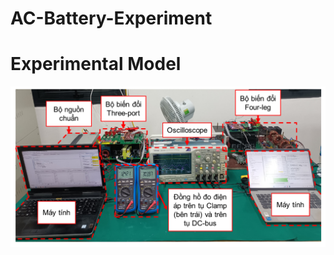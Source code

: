 # AC-Battery-Experiment
# Experimental Model
![Experimental Model](https://github.com/linhlttautomation/AC-Battery-Experiment/blob/main/Experimental%20model.png)



